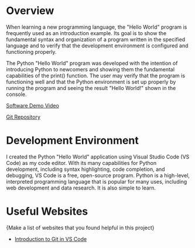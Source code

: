 # Overview

When learning a new programming language, the "Hello World" program is frequently used as an introduction example. Its goal is to show the fundamental syntax and organization of a program written in the specified language and to verify that the development environment is configured and functioning properly.

The Python "Hello World" program was developed with the intention of introducing Python to newcomers and showing them the fundamental capabilities of the print() function. The user may verify that the program is functioning well and that the Python environment is set up properly by running the program and seeing the result "Hello World!" shown in the console.

[Software Demo Video](http://youtube.link.goes.here)

[Git Repository](https://github.com/mcleanlu/LukeM-HelloWorld)

# Development Environment

I created the Python "Hello World" application using Visual Studio Code (VS Code) as my code editor. With its many capabilities for Python development, including syntax highlighting, code completion, and debugging, VS Code is a free, open-source program. Python is a high-level, interpreted programming language that is popular for many uses, including web development and data research. It is also simple to learn.

# Useful Websites

{Make a list of websites that you found helpful in this project}
* [Introduction to Git in VS Code](https://code.visualstudio.com/docs/sourcecontrol/intro-to-git)
#